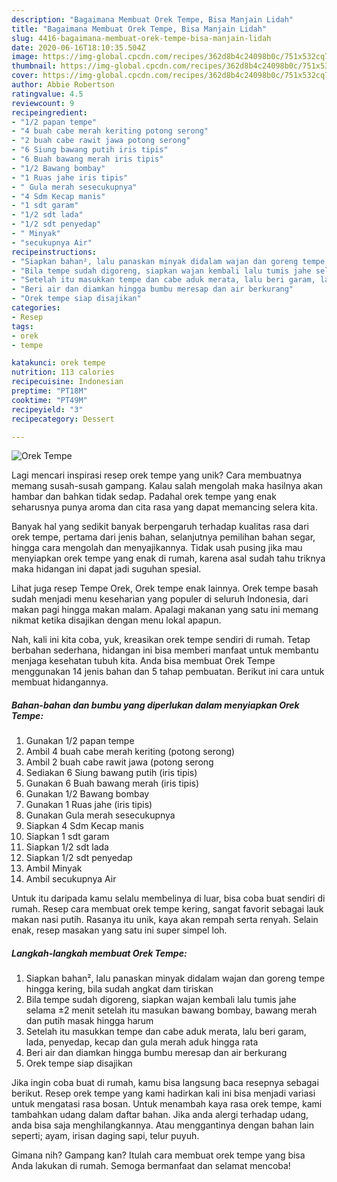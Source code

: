```yaml
---
description: "Bagaimana Membuat Orek Tempe, Bisa Manjain Lidah"
title: "Bagaimana Membuat Orek Tempe, Bisa Manjain Lidah"
slug: 4416-bagaimana-membuat-orek-tempe-bisa-manjain-lidah
date: 2020-06-16T18:10:35.504Z
image: https://img-global.cpcdn.com/recipes/362d8b4c24098b0c/751x532cq70/orek-tempe-foto-resep-utama.jpg
thumbnail: https://img-global.cpcdn.com/recipes/362d8b4c24098b0c/751x532cq70/orek-tempe-foto-resep-utama.jpg
cover: https://img-global.cpcdn.com/recipes/362d8b4c24098b0c/751x532cq70/orek-tempe-foto-resep-utama.jpg
author: Abbie Robertson
ratingvalue: 4.5
reviewcount: 9
recipeingredient:
- "1/2 papan tempe"
- "4 buah cabe merah keriting potong serong"
- "2 buah cabe rawit jawa potong serong"
- "6 Siung bawang putih iris tipis"
- "6 Buah bawang merah iris tipis"
- "1/2 Bawang bombay"
- "1 Ruas jahe iris tipis"
- " Gula merah sesecukupnya"
- "4 Sdm Kecap manis"
- "1 sdt garam"
- "1/2 sdt lada"
- "1/2 sdt penyedap"
- " Minyak"
- "secukupnya Air"
recipeinstructions:
- "Siapkan bahan², lalu panaskan minyak didalam wajan dan goreng tempe hingga kering, bila sudah angkat dam tiriskan"
- "Bila tempe sudah digoreng, siapkan wajan kembali lalu tumis jahe selama ±2 menit setelah itu masukan bawang bombay, bawang merah dan putih masak hingga harum"
- "Setelah itu masukkan tempe dan cabe aduk merata, lalu beri garam, lada, penyedap, kecap dan gula merah aduk hingga rata"
- "Beri air dan diamkan hingga bumbu meresap dan air berkurang"
- "Orek tempe siap disajikan"
categories:
- Resep
tags:
- orek
- tempe

katakunci: orek tempe 
nutrition: 113 calories
recipecuisine: Indonesian
preptime: "PT18M"
cooktime: "PT49M"
recipeyield: "3"
recipecategory: Dessert

---
```



![Orek Tempe](https://img-global.cpcdn.com/recipes/362d8b4c24098b0c/751x532cq70/orek-tempe-foto-resep-utama.jpg)

Lagi mencari inspirasi resep orek tempe yang unik? Cara membuatnya memang susah-susah gampang. Kalau salah mengolah maka hasilnya akan hambar dan bahkan tidak sedap. Padahal orek tempe yang enak seharusnya punya aroma dan cita rasa yang dapat memancing selera kita.

Banyak hal yang sedikit banyak berpengaruh terhadap kualitas rasa dari orek tempe, pertama dari jenis bahan, selanjutnya pemilihan bahan segar, hingga cara mengolah dan menyajikannya. Tidak usah pusing jika mau menyiapkan orek tempe yang enak di rumah, karena asal sudah tahu triknya maka hidangan ini dapat jadi suguhan spesial.

Lihat juga resep Tempe Orek, Orek tempe enak lainnya. Orek tempe basah sudah menjadi menu keseharian yang populer di seluruh Indonesia, dari makan pagi hingga makan malam. Apalagi makanan yang satu ini memang nikmat ketika disajikan dengan menu lokal apapun.


Nah, kali ini kita coba, yuk, kreasikan orek tempe sendiri di rumah. Tetap berbahan sederhana, hidangan ini bisa memberi manfaat untuk membantu menjaga kesehatan tubuh kita. Anda bisa membuat Orek Tempe menggunakan 14 jenis bahan dan 5 tahap pembuatan. Berikut ini cara untuk membuat hidangannya.

<!--inarticleads1-->

##### Bahan-bahan dan bumbu yang diperlukan dalam menyiapkan Orek Tempe:

1. Gunakan 1/2 papan tempe
1. Ambil 4 buah cabe merah keriting (potong serong)
1. Ambil 2 buah cabe rawit jawa (potong serong
1. Sediakan 6 Siung bawang putih (iris tipis)
1. Gunakan 6 Buah bawang merah (iris tipis)
1. Gunakan 1/2 Bawang bombay
1. Gunakan 1 Ruas jahe (iris tipis)
1. Gunakan  Gula merah sesecukupnya
1. Siapkan 4 Sdm Kecap manis
1. Siapkan 1 sdt garam
1. Siapkan 1/2 sdt lada
1. Siapkan 1/2 sdt penyedap
1. Ambil  Minyak
1. Ambil secukupnya Air


Untuk itu daripada kamu selalu membelinya di luar, bisa coba buat sendiri di rumah. Resep cara membuat orek tempe kering, sangat favorit sebagai lauk makan nasi putih. Rasanya itu unik, kaya akan rempah serta renyah. Selain enak, resep masakan yang satu ini super simpel loh. 

<!--inarticleads2-->

##### Langkah-langkah membuat Orek Tempe:

1. Siapkan bahan², lalu panaskan minyak didalam wajan dan goreng tempe hingga kering, bila sudah angkat dam tiriskan
1. Bila tempe sudah digoreng, siapkan wajan kembali lalu tumis jahe selama ±2 menit setelah itu masukan bawang bombay, bawang merah dan putih masak hingga harum
1. Setelah itu masukkan tempe dan cabe aduk merata, lalu beri garam, lada, penyedap, kecap dan gula merah aduk hingga rata
1. Beri air dan diamkan hingga bumbu meresap dan air berkurang
1. Orek tempe siap disajikan


Jika ingin coba buat di rumah, kamu bisa langsung baca resepnya sebagai berikut. Resep orek tempe yang kami hadirkan kali ini bisa menjadi variasi untuk mengatasi rasa bosan. Untuk menambah kaya rasa orek tempe, kami tambahkan udang dalam daftar bahan. Jika anda alergi terhadap udang, anda bisa saja menghilangkannya. Atau menggantinya dengan bahan lain seperti; ayam, irisan daging sapi, telur puyuh. 

Gimana nih? Gampang kan? Itulah cara membuat orek tempe yang bisa Anda lakukan di rumah. Semoga bermanfaat dan selamat mencoba!
